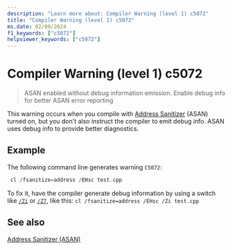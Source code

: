 ```yaml
---
description: "Learn more about: Compiler Warning (level 1) c5072"
title: "Compiler Warning (level 1) c5072"
ms.date: 02/09/2024
f1_keywords: ["c5072"]
helpviewer_keywords: ["c5072"]
---
```

# Compiler Warning (level 1) c5072

> ASAN enabled without debug information emission. Enable debug info for better ASAN error reporting

This warning occurs when you compile with [Address Sanitizer](/cpp/sanitizers/asan) (ASAN) turned on, but you don't also instruct the compiler to emit debug info. ASAN uses debug info to provide better diagnostics.

## Example

The following command line generates warning `C5072`:

```cpp
 cl /fsanitize=address /EHsc test.cpp
```

To fix it, have the compiler generate debug information by using a switch like [`/Zi`](/cpp/build/reference/z7-zi-zi-debug-information-format#zi) or [`/Z7`](/cpp/build/reference/z7-zi-zi-debug-information-format#z7), like this: `cl /fsanitize=address /EHsc /Zi test.cpp`

## See also

[Address Sanitizer (ASAN)](/cpp/sanitizers/asan)
